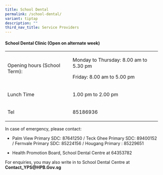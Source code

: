 ```yaml
---
title: School Dental
permalink: /school-dental/
variant: tiptap
description: ""
third_nav_title: Service Providers
---
```

<h4><strong>School Dental Clinic (Open on alternate week)</strong></h4>
<table style="minWidth: 50px">
<colgroup>
<col>
<col>
</colgroup>
<tbody>
<tr>
<td rowspan="1" colspan="1">
<p>Opening hours (School Term):</p>
</td>
<td rowspan="1" colspan="1">
<p>Monday to Thursday: 8.00 am to 5.30 pm</p>
<p>Friday: 8.00 am to 5.00 pm</p>
</td>
</tr>
<tr>
<td rowspan="1" colspan="1">
<p>Lunch Time</p>
</td>
<td rowspan="1" colspan="1">
<p>1.00 pm to 2.00 pm</p>
<p></p>
</td>
</tr>
<tr>
<td rowspan="1" colspan="1">
<p>Tel</p>
</td>
<td rowspan="1" colspan="1">
<p>85186936
<br>
</p>
</td>
</tr>
</tbody>
</table>
<p></p>
<p>In case of emergency, please contact:</p>
<ul data-tight="true" class="tight">
<li>
<p>Palm View Primary SDC: 87641250 / Teck Ghee Primary SDC: 89400152 / Fernvale
Primary SDC: 85224156 / Hougang Primary : 85229651</p>
</li>
<li>
<p>Health Promotion Board, School Dental Centre at 64353782</p>
</li>
</ul>
<p>For enquiries, you may also write in to School Dental Centre at <strong><a rel="noopener noreferrer nofollow" target="_blank">Contact_YPS@HPB.Gov.sg</a></strong>
</p>
<p></p>